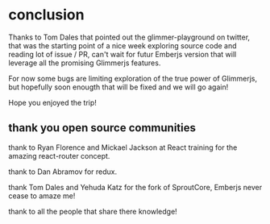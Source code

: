 # conclusion

Thanks to Tom Dales that pointed out the glimmer-playground on twitter, that was the starting point of a nice week exploring source code and reading lot of issue / PR, can't wait for futur Emberjs version that will leverage all the promising Glimmerjs features.

For now some bugs are limiting exploration of the true power of Glimmerjs, but hopefully soon enougth that will be fixed and we will go again!

Hope you enjoyed the trip!

## thank you open source communities

thank to Ryan Florence and Mickael Jackson at React training for the amazing react-router concept.

thank to Dan Abramov for redux.

thank Tom Dales and Yehuda Katz for the fork of SproutCore, Emberjs never cease to amaze me!

thank to all the people that share there knowledge!
